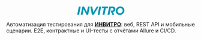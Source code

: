 <p align="center">
<img width="25%" title="Logo" src="./images/icons/logo.svg">
</p>

Автоматизация тестирования для **[ИНВИТРО](https://www.invitro.ru/)**: веб, REST API и мобильные сценарии. E2E, контрактные и UI-тесты с отчётами Allure и CI/CD.
